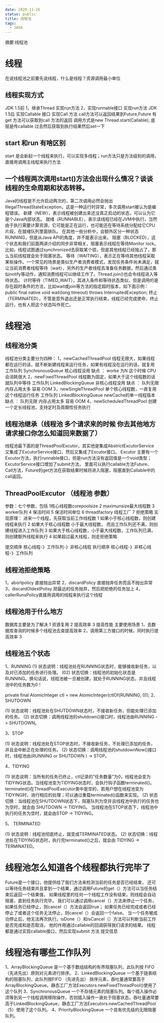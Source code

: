 ```yaml
---
date: 2020-11-26
status: public
title: 线程池
tags:
  - JAVA
---
```


摘要:线程池
<!--more-->
# 线程
在说线程池之前要先说线程，什么是线程？资源调用最小单位
## 线程实现方式
JDK 1.5前 
1，继承Thread 实现run方法
2，实现runnable接口 实现run方法
JDK 1.5后
实现Callable 接口 实现Call 方法
call方法可以返回结果到Future,Future 有get 方法可以获取到call 方法的返回
调用方式是new Thread.start(Callable); 底层是传callable 过去然后获取到执行结果然后set一下
## start 和run 有啥区别
start 是会新起一个线程来执行，可以实现多线程；run方法只是方法级别的调用，直接用调用主线程来执行方法

## 一个线程两次调用start()方法会出现什么情况？谈谈线程的生命周期和状态转移。
Java的线程是不允许启动两次的，第二次调用必然会抛出IllegalThreadStateException，这是一种运行时异常，多次调用start被认为是编程错误。
新建（NEW），表示线程被创建出来还没真正启动的状态，可以认为它是个Java内部状态。
就绪（RUNNABLE），表示该线程已经在JVM中执行，当然由于执行需要计算资源，它可能是正在运行，也可能还在等待系统分配给它CPU片段，在就绪队列里面排队。
在其他一些分析中，会额外区分一种状态RUNNING，但是从Java API的角度，并不能表示出来。
阻塞（BLOCKED），这个状态和我们前面两讲介绍的同步非常相关，阻塞表示线程在等待Monitor lock。比如，线程试图通过synchronized去获取某个锁，但是其他线程已经独占了，那么当前线程就会处于阻塞状态。
等待（WAITING），表示正在等待其他线程采取某些操作。一个常见的场景是类似生产者消费者模式，发现任务条件尚未满足，就让当前消费者线程等待（wait），另外的生产者线程去准备任务数据，然后通过类似notify等动作，通知消费线程可以继续工作了。Thread.join()也会令线程进入等待状态。
计时等待（TIMED_WAIT），其进入条件和等待状态类似，但是调用的是存在超时条件的方法，比如wait或join等方法的指定超时版本，如下面示例：
public final native void wait(long timeout) throws InterruptedException;
终止（TERMINATED），不管是意外退出还是正常执行结束，线程已经完成使命，终止运行，也有人把这个状态叫作死亡。

# 线程池
## 线程池分类
线程池分类主要分为四种：
1，newCachedThreadPool 线程无限大，如果线程都在运行的话，就不断新建线程来运行任务，如果有线程没在运行的话，就复用  工作队列  SynchronousQueue  核心线程没用
缺点 ： worke 为N  这个时候 CPU 会消耗很大
2，newFixedThreadPool 线程数为固定，如果大于这个线程数的话就队列中等待  工作队列  LinkedBlockingQueue  非核心线程没用
缺点 ： 队列无限 内存占用太多  容易 OOM
3，newSingleThreadPool 单个核心线程数，一直复用这个线程运行任务  工作队列  LinkedBlockingQueue  newCache的单一线程版本
缺点 ： 队列无限 内存占用太多  容易 OOM
4，newScheduledThreadPool 创建一个定长线程池，支持定时及周期性任务执行

## 线程池继承（线程池 多个请求来的时候  你去其他地方请求接口你怎么知道回来数据了）
线程池最下面的是ThreadPoolExcutor，其实他是集成AbstrictExcutorService 又集成了ExcutorService接口，然后又集成了Excutor接口。
Excutor 主要有一个Excutor方法，执行runnable接口，但是run方法没有返回值是一个void类型；ExcutorService接口增加了submit方法，
里面可以执行callable方法Future、Call方法，Future的get方法在获取结果时候将进入阻塞，阻塞直到Callable中的call返回。

## ThreadPoolExcutor （线程池 参数）
参数：七个参数，包括 1核心线程数corepoolsize 2 maximunsize最大线程数 3 worker队列 4 保活时间 5 保活时间单位 
6 threadfactory 线程工厂 7 拒绝策略
实现原理： 进来一个线程，先获取当前工作线程数 1 如果小于核心线程数，则创建线程来执行 2 如果大于核心线程数 小于最大线程数，
而且工作队列还不满，则创建线程进入工作队列 3 如果大于核心线程数，小于最大线程数，工作队列已满，则创建额外线程来执行 
4 如果超过最大线程，则走拒绝策略

提交顺序 核心线程-》工作队列-》非核心线程
执行顺序 核心线程-》非核心线程-》工作队列

## 线程池拒绝策略
1，abortpolicy 直接抛出异常 2，discardPolicy 直接抛弃任务而且不抛出异常 
3，discardOldestPolisy 把最远的任务抛弃，然后把拒绝的任务加上 4，callerRunsPolicy直接用调用的线程来执行这个线程

## 线程池用于什么地方
数据库主要是为了解决 1 资源复用 2 提高效率 3 提高性能
主要使用场景 1，去数据库查询的时候多个线程池去查提高效率 2，调用第三方接口的时候，同时执行提高效率 3

## 线程池五个状态
1、RUNNING
(1) 状态说明：线程池处在RUNNING状态时，能够接收新任务，以及对已添加的任务进行处理。
(02) 状态切换：线程池的初始化状态是RUNNING。换句话说，线程池被一旦被创建，就处于RUNNING状态，并且线程池中的任务数为0！

private final AtomicInteger ctl = new AtomicInteger(ctlOf(RUNNING, 0));
2、 SHUTDOWN

(1) 状态说明：线程池处在SHUTDOWN状态时，不接收新任务，但能处理已添加的任务。
(2) 状态切换：调用线程池的shutdown()接口时，线程池由RUNNING -> SHUTDOWN。

3、STOP

(1) 状态说明：线程池处在STOP状态时，不接收新任务，不处理已添加的任务，并且会中断正在处理的任务。
(2) 状态切换：调用线程池的shutdownNow()接口时，线程池由(RUNNING or SHUTDOWN ) -> STOP。

4、TIDYING

(1) 状态说明：当所有的任务已终止，ctl记录的”任务数量”为0，线程池会变为TIDYING状态。当线程池变为TIDYING状态时，会执行钩子函数terminated()。terminated()在ThreadPoolExecutor类中是空的，若用户想在线程池变为TIDYING时，进行相应的处理；可以通过重载terminated()函数来实现。
(2) 状态切换：当线程池在SHUTDOWN状态下，阻塞队列为空并且线程池中执行的任务也为空时，就会由 SHUTDOWN -> TIDYING。
当线程池在STOP状态下，线程池中执行的任务为空时，就会由STOP -> TIDYING。

5、 TERMINATED

(1) 状态说明：线程池彻底终止，就变成TERMINATED状态。
(2) 状态切换：线程池处在TIDYING状态时，执行完terminated()之后，就会由 TIDYING -> TERMINATED。

# 线程池怎么知道各个线程都执行完毕了
 Future是一个接口，他提供给了我们方法来检测当前的任务是否已经结束，
 还可以等待任务结束并且拿到一个结果，通过调用Future的get（）方法可以当任务结束后返回一个结果值，
 如果线程里的任何一个线程工作没有结束，则线程会自动阻塞，直到任务执行完毕，
 我们可以通过调用cancel（）方法来停止一个任务，如果任务已经停止，则cancel（）方法会返回true；
 如果任务已经完成或者已经停止了或者这个任务无法停止，则cancel（）会返回一个false。
 当一个任务被成功停止后，他无法再次执行。isDone（）和isCancel（）方法可以判断当前工作是否完成和是否取消，
 他的作用通过callable的回调获得我们请求的结果。
 线程都是通过实现callable接口，然后实现submit 方法 提交信息
 
 # 线程池有哪些工作队列
 1、ArrayBlockingQueue
 是一个基于数组结构的有界阻塞队列，此队列按 FIFO（先进先出）原则对元素进行排序。
 2、LinkedBlockingQueue
 一个基于链表结构的阻塞队列，此队列按FIFO （先进先出） 排序元素，吞吐量通常要高于ArrayBlockingQueue。静态工厂方法Executors.newFixedThreadPool()使用了这个队列
 3、SynchronousQueue
 一个不存储元素的阻塞队列。每个插入操作必须等到另一个线程调用移除操作，否则插入操作一直处于阻塞状态，吞吐量通常要高于LinkedBlockingQueue，静态工厂方法Executors.newCachedThreadPool（5）使用了这个队列。
 4、PriorityBlockingQueue
 一个具有优先级的无限阻塞队列。